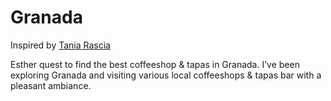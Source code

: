 # Granada

Inspired by [Tania Rascia](https://github.com/taniarascia)

Esther quest to find the best coffeeshop & tapas in Granada.
I’ve been exploring Granada and visiting various local coffeeshops & tapas bar with a pleasant ambiance.
